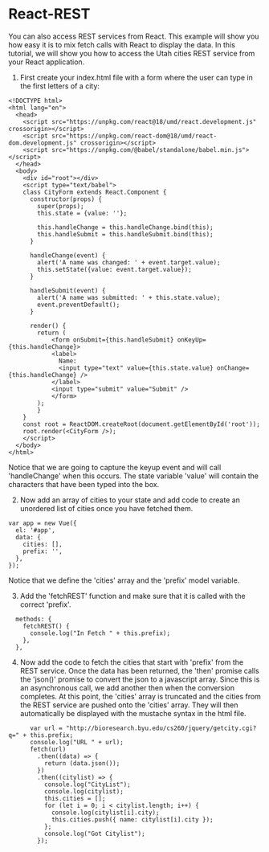 # React-REST

You can also access REST services from React.  This example will show you how easy it is to mix fetch calls with React to display the data.  In this tutorial, we will show you how to access the Utah cities REST service from your React application.

1. First create your index.html file with a form where the user can type in the first letters of a city:
```
<!DOCTYPE html>
<html lang="en">
  <head>
    <script src="https://unpkg.com/react@18/umd/react.development.js" crossorigin></script>
    <script src="https://unpkg.com/react-dom@18/umd/react-dom.development.js" crossorigin></script>
    <script src="https://unpkg.com/@babel/standalone/babel.min.js"></script>
  </head>
  <body>
    <div id="root"></div>
    <script type="text/babel">  
    class CityForm extends React.Component {
      constructor(props) {
        super(props);
        this.state = {value: ''};
    
        this.handleChange = this.handleChange.bind(this);
        this.handleSubmit = this.handleSubmit.bind(this);
      }
    
      handleChange(event) {
        alert('A name was changed: ' + event.target.value);
        this.setState({value: event.target.value});
      }
    
      handleSubmit(event) {
        alert('A name was submitted: ' + this.state.value);
        event.preventDefault();
      }
    
      render() {
        return (
            <form onSubmit={this.handleSubmit} onKeyUp={this.handleChange}>
            <label>
              Name:
              <input type="text" value={this.state.value} onChange={this.handleChange} />
            </label>
            <input type="submit" value="Submit" />
            </form>
        );
        }
    }
    const root = ReactDOM.createRoot(document.getElementById('root'));
    root.render(<CityForm />);
    </script>
  </body>
</html>
```
Notice that we are going to capture the keyup event and will call 'handleChange' when this occurs.  The state variable 'value' will contain the characters that have been typed into the box.  

2. Now add an array of cities to your state and add code to create an unordered list of cities once you have fetched them. 

```
var app = new Vue({
  el: '#app',
  data: {
    cities: [],
    prefix: '',
  },
});
```
Notice that we define the 'cities' array and the 'prefix' model variable.

3. Add the 'fetchREST' function and make sure that it is called with the correct 'prefix'.
```
  methods: {
    fetchREST() {
      console.log("In Fetch " + this.prefix);
    },
  },
```
4. Now add the code to fetch the cities that start with 'prefix' from the REST service. Once the data has been returned, the 'then' promise calls the 'json()' promise to convert the json to a javascript array.  Since this is an asynchronous call, we add another then when the conversion completes.  At this point, the 'cities' array is truncated and the cities from the REST service are pushed onto the 'cities' array.  They will then automatically be displayed with the mustache syntax in the html file.
```
      var url = "http://bioresearch.byu.edu/cs260/jquery/getcity.cgi?q=" + this.prefix;
      console.log("URL " + url);
      fetch(url)
        .then((data) => {
          return (data.json());
        })
        .then((citylist) => {
          console.log("CityList");
          console.log(citylist);
          this.cities = [];
          for (let i = 0; i < citylist.length; i++) {
            console.log(citylist[i].city);
            this.cities.push({ name: citylist[i].city });
          };
          console.log("Got Citylist");
        });
```
